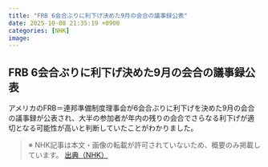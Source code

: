 ```yaml
---
title: "FRB 6会合ぶりに利下げ決めた9月の会合の議事録公表"
date: 2025-10-08 21:35:19 +0900
categories: [NHK]
image: 
---
```

## FRB 6会合ぶりに利下げ決めた9月の会合の議事録公表

アメリカのFRB＝連邦準備制度理事会が6会合ぶりに利下げを決めた9月の会合の議事録が公表され、大半の参加者が年内の残りの会合でさらなる利下げが適切となる可能性が高いと判断していたことがわかりました。

> ※ NHK記事は本文・画像の転載が許可されていないため、概要のみ掲載しています。
[出典（NHK）](http://www3.nhk.or.jp/news/html/20251009/k10014945171000.html)
